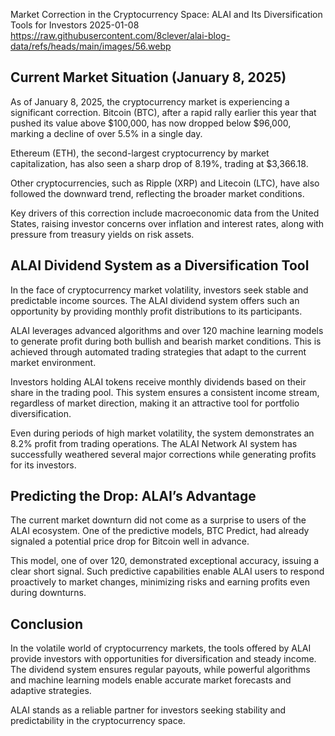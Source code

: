 Market Correction in the Cryptocurrency Space: ALAI and Its Diversification Tools for Investors
2025-01-08
https://raw.githubusercontent.com/8clever/alai-blog-data/refs/heads/main/images/56.webp

## Current Market Situation (January 8, 2025)
As of January 8, 2025, the cryptocurrency market is experiencing a significant correction. Bitcoin (BTC), after a rapid rally earlier this year that pushed its value above $100,000, has now dropped below $96,000, marking a decline of over 5.5% in a single day. 

Ethereum (ETH), the second-largest cryptocurrency by market capitalization, has also seen a sharp drop of 8.19%, trading at $3,366.18.

Other cryptocurrencies, such as Ripple (XRP) and Litecoin (LTC), have also followed the downward trend, reflecting the broader market conditions. 

Key drivers of this correction include macroeconomic data from the United States, raising investor concerns over inflation and interest rates, along with pressure from treasury yields on risk assets. 

## ALAI Dividend System as a Diversification Tool
In the face of cryptocurrency market volatility, investors seek stable and predictable income sources. The ALAI dividend system offers such an opportunity by providing monthly profit distributions to its participants.

ALAI leverages advanced algorithms and over 120 machine learning models to generate profit during both bullish and bearish market conditions. This is achieved through automated trading strategies that adapt to the current market environment.

Investors holding ALAI tokens receive monthly dividends based on their share in the trading pool. This system ensures a consistent income stream, regardless of market direction, making it an attractive tool for portfolio diversification.

Even during periods of high market volatility, the system demonstrates an 8.2% profit from trading operations. The ALAI Network AI system has successfully weathered several major corrections while generating profits for its investors.

## Predicting the Drop: ALAI’s Advantage
The current market downturn did not come as a surprise to users of the ALAI ecosystem. One of the predictive models, BTC Predict, had already signaled a potential price drop for Bitcoin well in advance.

This model, one of over 120, demonstrated exceptional accuracy, issuing a clear short signal. Such predictive capabilities enable ALAI users to respond proactively to market changes, minimizing risks and earning profits even during downturns.

## Conclusion
In the volatile world of cryptocurrency markets, the tools offered by ALAI provide investors with opportunities for diversification and steady income. The dividend system ensures regular payouts, while powerful algorithms and machine learning models enable accurate market forecasts and adaptive strategies.

ALAI stands as a reliable partner for investors seeking stability and predictability in the cryptocurrency space.
